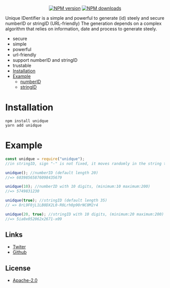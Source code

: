 <div align="center">
<br>
 <a href="https://www.npmjs.com/package/unidque"><img src="https://img.shields.io/npm/v/unidque.svg?style=for-the-badge" alt="NPM version" /></a>
 <a href="https://www.npmjs.com/package/unidque"><img src="https://img.shields.io/npm/dt/unidque.svg?maxAge=3600&style=for-the-badge" alt="NPM downloads" /></a>
  </p>
</div>

Unique IDentifier is a simple and powerful to generate (id) steely and secure numberID or stringID (URL-friendly)
The generation depends on a complex algorithm that relies on information, date and process to generate steely.

- secure
- simple
- powerful
- url-friendly
- support numberID and stringID
- trustable
- [Installation](#installation)
- [Example](#example)
  - [numberID](#example)
  - [stringID](#example)

# **Installation**

```sh-session
npm install unidque
yarn add unidque
```

# **Example**

```js
const unidque = require("unidque");
//in stringID, sign "-" is not fixed, it moves randomly in the string to make it more secure

unidque(); //numberID (default length 20)
//=> 60398565876098435679

unidque(10); //numberID with 10 digits, (minimum:10 maximum:200)
//=> 5749831230

unidque(true); //stringID (default length 35)
// => 8rL9F0jL1LB0DX2L0-R0Lrh0p90rNC0M2r4

unidque(20, true); //stringID with 10 digits, (minimum:20 maximum:200)
//=> 5ia0x052062x2671-x09
```

## Links

- [Twiter](https://twitter.com/onlyarth)
- [Github](https://github.com/4i8)

## License

- [Apache-2.0](https://www.apache.org/licenses/LICENSE-2.0)
